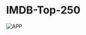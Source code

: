 # IMDB-Top-250

![APP](https://user-images.githubusercontent.com/53290728/64831056-93297580-d5dc-11e9-9f3a-41b3a5b2ac93.png)
